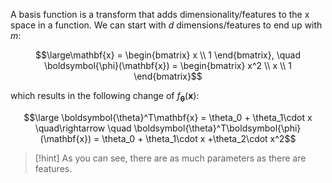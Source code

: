 A basis function is a transform that adds dimensionality/features to the x space in a function.
We can start with $d$ dimensions/features to end up with $m$:

$$\large\mathbf{x} = 
\begin{bmatrix}
x \\ 1
\end{bmatrix}, \quad \boldsymbol{\phi}(\mathbf{x}) =
\begin{bmatrix}
x^2 \\ x \\ 1
\end{bmatrix}$$

which results in the following change of $f_{\boldsymbol{\theta}}(\mathbf{x})$:

$$\large \boldsymbol{\theta}^T\mathbf{x} = 
\theta_0  + \theta_1\cdot x
\quad\rightarrow \quad 
\boldsymbol{\theta}^T\boldsymbol{\phi}(\mathbf{x}) = 
\theta_0  + \theta_1\cdot x +\theta_2\cdot x^2$$

> [!hint]
> As you can see, there are as much parameters as there are features.

